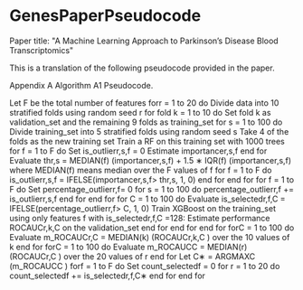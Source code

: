 # GenesPaperPseudocode
Paper title: "A Machine Learning Approach to Parkinson’s Disease Blood Transcriptomics"

This is a translation of the following pseudocode provided in the paper. 

Appendix A
Algorithm A1 Pseudocode.

Let F be the total number of features
forr = 1 to 20 do
Divide data into 10 stratified folds using random seed r
     for fold k = 1 to 10 do
         Set fold k as validation_set and the remaining 9 folds as training_set
         for s = 1 to 100 do
              Divide training_set into 5 stratified folds using random seed s
              Take 4 of the folds as the new training set
              Train a RF on this training set with 1000 trees
            for f = 1 to F do
                    Set is_outlierr,s,f = 0
                    Estimate importancer,s,f
            end for
            Evaluate thr,s = MEDIAN(f)
(importancer,s,f) + 1.5 ∗ IQR(f)
(importancer,s,f) where MEDIAN(f)
 means median over the F values of f
            for f = 1 to F do
                    is_outlierr,s,f = IFELSE(importancer,s,f> thr,s, 1, 0)
            end for
         end for
         for f = 1 to F do
             Set percentage_outlierr,f= 0
             for s = 1 to 100 do
                    percentage_outlierr,f
 += is_outlierr,s,f
             end for
         end for
         for C = 1 to 100 do
             Evaluate is_selectedr,f,C = IFELSE(percentage_outlierr,f> C, 1, 0)
             Train XGBoost on the training_set
 using only features f with is_selectedr,f,C =128:
             Estimate performance ROCAUCr,k,C
 on the validation_set
         end for
     end for
end for
forC = 1 to 100 do
     Evaluate m_ROCAUCr,C
 = MEDIAN(k)
(ROCAUCr,k,C
) over the 10 values of k
end for
forC = 1 to 100 do
     Evaluate m_ROCAUCC
 = MEDIAN(r)
(ROCAUCr,C
) over the 20 values of r
end for
Let C∗
 = ARGMAXC
(m_ROCAUCC
)
forf = 1 to F do
     Set count_selectedf
 = 0
     for r = 1 to 20 do
         count_selectedf
 += is_selectedr,f,C∗
     end for
end for
